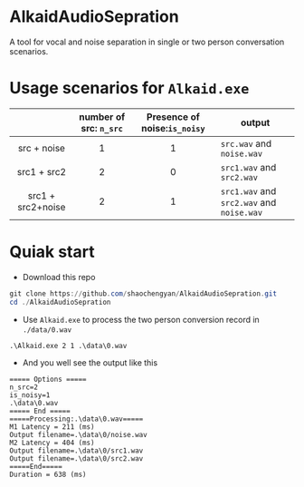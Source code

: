 # AlkaidAudioSepration

A tool for vocal and noise separation in single or two person conversation scenarios.

# Usage scenarios for `Alkaid.exe`

|                   | number of src: `n_src` | Presence of noise:`is_noisy` | output                                  |
| :---------------: | :--------------------: | :--------------------------: | --------------------------------------- |
|    src + noise    |           1            |              1               | `src.wav` and `noise.wav`               |
|    src1 + src2    |           2            |              0               | `src1.wav` and `src2.wav`               |
| src1 + src2+noise |           2            |              1               | `src1.wav` and `src2.wav` and `noise.wav` |

# Quiak start

- Download this repo

```powershell
git clone https://github.com/shaochengyan/AlkaidAudioSepration.git
cd ./AlkaidAudioSepration
```

- Use `Alkaid.exe` to process the two person conversion record in `./data/0.wav`

```
.\Alkaid.exe 2 1 .\data\0.wav
```

- And you well see the output like this

```
===== Options =====
n_src=2
is_noisy=1
.\data\0.wav
===== End =====
=====Processing:.\data\0.wav=====
M1 Latency = 211 (ms)
Output filename=.\data\0/noise.wav
M2 Latency = 404 (ms)
Output filename=.\data\0/src1.wav
Output filename=.\data\0/src2.wav
=====End=====
Duration = 638 (ms)
```

